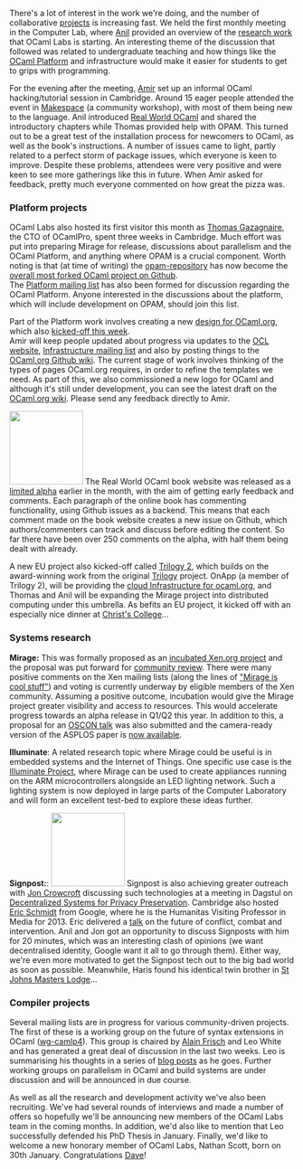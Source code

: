 There's a lot of interest in the work we're doing, and the number of collaborative [projects](../tasks/index.html) is increasing fast. 
We held the first monthly meeting in the Computer Lab, where [Anil](../people/avsm.html) provided
an overview of the [research work](../tasks/index.html) that OCaml Labs is
starting. An interesting theme of the discussion that followed was
related to undergraduate teaching and how things like the [OCaml
Platform](../tasks/platform.html) and infrastructure would make it easier for
students to get to grips with programming.  

For the evening after the meeting, [Amir](../people/achaudhry.html) set up 
an informal OCaml hacking/tutorial session in Cambridge.  Around 15 eager 
people attended the event in [Makespace](http://makespace.org) (a community 
workshop), with most of them being new to the language.  Anil introduced 
[Real World OCaml](../projects/rwo.html#output-book-website) and shared the 
introductory chapters while Thomas provided help with OPAM.  This turned out 
to be a great test of the installation process for newcomers to OCaml, as 
well as the book's instructions. A number of issues came to light, partly 
related to a perfect storm of package issues, which everyone is keen to 
improve.  Despite these problems, attendees were very positive and were keen 
to see more gatherings like this in future.  When Amir asked for feedback, 
pretty much everyone commented on how great the pizza was.

### Platform projects

OCaml Labs also hosted its first visitor this month as [Thomas
Gazagnaire](../people/tg.html), the CTO of OCamlPro, spent three weeks in
Cambridge.  Much effort was put into preparing Mirage for release, discussions
about parallelism and the OCaml Platform, and anything where OPAM is a crucial
component.  Worth noting is that (at time of writing) the 
[opam-repository](https://github.com/OCamlPro/opam-repository) has now 
become the [overall most forked OCaml project on Github](https://github.com/languages/OCaml).  
The [Platform mailing list](http://lists.ocaml.org/pipermail/platform/) 
has also been formed for discussion regarding the OCaml Platform.  Anyone 
interested in the discussions about the platform, which will include 
development on OPAM, should join this list.

Part of the Platform work involves creating a new 
[design for OCaml.org](../tasks/platform.html), which also 
[kicked-off this week](http://lists.ocaml.org/pipermail/infrastructure/2013-February/000194.html).  
Amir will keep people updated about progress via updates to the 
[OCL website](../projects/infrastructure.html#output-web-design-content), 
[Infrastructure mailing list](http://lists.ocaml.org/pipermail/infrastructure/) and also by posting things to the 
[OCaml.org Github wiki](https://github.com/ocaml/ocaml.org/wiki).  The 
current stage of work involves thinking of the types of pages OCaml.org 
requires, in order to refine the templates we need.  As part of this, we 
also commissioned a new logo for OCaml and although it's still under 
development, you can see the latest draft on the 
[OCaml.org wiki](https://github.com/ocaml/ocaml.org/wiki/Draft-OCaml-Logos).
  Please send any feedback directly to Amir.

<a href="../images/t2-kickoff-2.jpg"><img class="right" width="130px" src="../images/t2-kickoff-2-thumb.jpg"></img></a>
The Real World OCaml book website was released as a 
[limited alpha](http://www.realworldocaml.org) earlier in the month, with 
the aim of getting early feedback and comments. Each paragraph of the online 
book has commenting functionality, using Github issues as a backend.  This 
means that each comment made on the book website creates a new issue on 
Github, which authors/commenters can track and discuss before editing the 
content.  So far there have been over 250 comments on the alpha, with half 
them being dealt with already.

A new EU project also kicked-off called [Trilogy 2](../tasks/t2.html), which builds on the 
award-winning work from the original [Trilogy](http://www.trilogy-project.org) project.  OnApp (a member of Trilogy 2), will be providing the [cloud Infrastructure for ocaml.org](http://lists.ocaml.org/pipermail/infrastructure/2013-February/000198.html), and Thomas and Anil will be expanding the Mirage project into distributed computing under this umbrella.  As befits an EU project, it kicked off with an especially nice dinner at [Christ's College](http://www.christs.cam.ac.uk)...

### Systems research

<b>Mirage:</b> This was formally proposed as an 
[incubated Xen.org project](../tasks/mirage.html) and the proposal was put forward for 
[community review](http://wiki.xen.org/wiki/Mirage_Incubation_Project_Proposal). There were many positive 
comments on the Xen mailing lists (along the lines of 
["Mirage is cool stuff"](http://lists.xen.org/archives/html/xen-devel/2013-01/msg01084.html))
and voting is currently underway by eligible members of the Xen community.
Assuming a positive outcome, incubation would give the Mirage project greater
visibility and access to resources.  This would accelerate progress towards an
alpha release in Q1/Q2 this year.  In 
addition to this, a proposal for an 
[OSCON talk](http://www.oscon.com/oscon2013) was also submitted and the camera-ready version of the ASPLOS paper is 
[now available](http://anil.recoil.org/papers/2013-asplos-mirage.pdf).  

<b>Illuminate</b>: A related research topic where Mirage could be useful is in embedded systems 
and the Internet of Things.  One specific use case is the 
[Illuminate Project](../projects/illuminate.html), where Mirage can be used 
to create appliances running on the ARM microcontrollers alongside an LED 
lighting network.  Such a lighting system is now deployed in large parts of 
the Computer Laboratory and will form an excellent test-bed to explore these 
ideas further.

<b>Signpost:</b>: <a href="../images/t2-kickoff-1.jpg"><img class="right" width="130px" src="../images/t2-kickoff-1-thumb.jpg"></img></a>
Signpost is also achieving greater outreach with 
[Jon Crowcroft](../people/jcrowcroft.html) discussing such technologies at a 
meeting in Dagstul on [Decentralized Systems for Privacy
Preservation](http://www.dagstuhl.de/en/program/calendar/semhp/?semnr=13062).
Cambridge also hosted [Eric Schmidt](http://en.wikipedia.org/wiki/Eric_Schmidt)
from Google, where he is the Humanitas Visiting Professor in Media for 2013.
Eric delivered a [talk](http://www.crassh.cam.ac.uk/events/2332/) on the future
of conflict, combat and intervention.  Anil and Jon got an opportunity to
discuss Signposts with him for 20 minutes, which was an interesting clash of
opinions (we want decentralised identity, Google want it all to go through
them).  Either way, we're even more motivated to get the Signpost tech out to
the big bad world as soon as possible.  Meanwhile, Haris found his identical
twin brother in [St Johns Masters Lodge](http://en.wikipedia.org/wiki/St_John%27s_College,_Cambridge#The_Master.27s_Lodge_and_Garden)...

### Compiler projects

Several mailing lists are in progress for various community-driven projects.
The first of these is a working group on the future of syntax extensions in 
OCaml ([wg-camlp4](http://lists.ocaml.org/pipermail/wg-camlp4)).  This group is 
chaired by [Alain Frisch](http://alain.frisch.fr) and Leo White and has 
generated a great deal of discussion in the last two weeks.  Leo is 
summarising his thoughts in a series of [blog posts](http://www.lpw25.net) 
as he goes.  Further working groups on parallelism in OCaml and build systems are under 
discussion and will be announced in due course.  

As well as all the research and development activity we've also been 
recruiting.  We've had several rounds of interviews and made a number of 
offers so hopefully we'll be announcing new members of the OCaml Labs team 
in the coming months.  In addition, we'd also like to mention that Leo 
successfully defended his PhD Thesis in January.  Finally, we'd like to 
welcome a new honorary member of OCaml Labs, Nathan Scott, born on 30th 
January.  Congratulations [Dave](../people/djs.html)!
